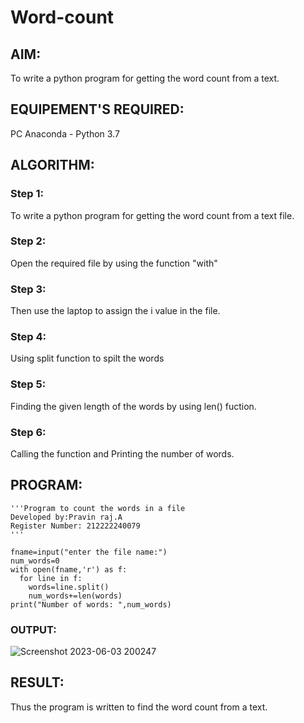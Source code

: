 # Word-count
## AIM:
To write a python program for getting the word count from a text.
## EQUIPEMENT'S REQUIRED: 
PC
Anaconda - Python 3.7
## ALGORITHM: 
### Step 1:
To write a python program for getting the word count from a text file.

### Step 2:
Open the required file by using the function "with"

### Step 3:
Then use the laptop to assign the i value in the file.

### Step 4:
Using split function to spilt the words

### Step 5:
Finding the given length of the words by using len() fuction.

### Step 6:
Calling the function and Printing the number of words.
## PROGRAM:
```
'''Program to count the words in a file
Developed by:Pravin raj.A
Register Number: 212222240079
'''

fname=input("enter the file name:")
num_words=0
with open(fname,'r') as f:
  for line in f:
    words=line.split()
    num_words+=len(words)
print("Number of words: ",num_words)
```
### OUTPUT:

![Screenshot 2023-06-03 200247](https://github.com/Apravinraj/Word-count/assets/118707879/28b39bb7-1c6e-4f32-8638-47ab37b1a07b)


## RESULT:
Thus the program is written to find the word count from a text.
